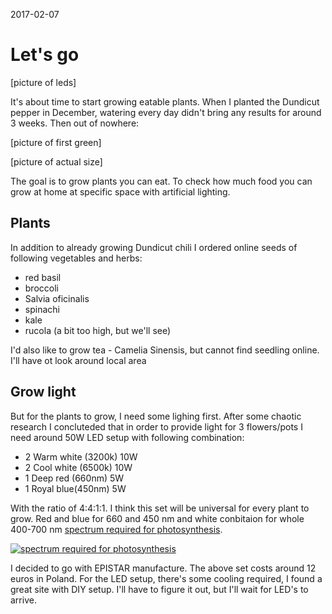2017-02-07

# Let's go

[picture of leds]

It's about time to start growing eatable plants. When I planted the Dundicut pepper in December, watering every day didn't bring any results for around  3 weeks. Then out of nowhere:

[picture of first green]

[picture of actual size]

The goal is to grow plants you can eat. To check how much food you can grow at home at specific space with artificial lighting.


## Plants
In addition to already growing Dundicut chili I ordered  online seeds of following vegetables and herbs:
* red basil
* broccoli
* Salvia oficinalis
* spinachi
* kale
* rucola (a bit too high, but we'll see)

I'd also like to grow tea - Camelia Sinensis, but cannot find seedling online. I'll have ot look around local area


## Grow light

 But for the plants to grow, I need some lighing first. After some chaotic research I concluteded that in order to provide light for 3 flowers/pots I need around 50W LED setup with following combination:
* 2 Warm white (3200k) 10W
* 2 Cool white (6500k) 10W  
* 1 Deep red (660nm) 5W
* 1 Royal blue(450nm) 5W


With the ratio of  4:4:1:1. I think  this set will be universal for every plant to grow. Red and blue for 660 and 450 nm and white conbitaion for whole 400-700 nm [spectrum required for photosynthesis].


[![spectrum required for photosynthesis](http://www.bio.miami.edu/dana/pix/photosynthesis_actionspectrum.jpg)](https://socratic.org/questions/how-does-electromagnetic-spectrum-relate-to-photosynthesis)


I decided to go with EPISTAR manufacture. The above set costs around 12 euros in Poland. For the LED setup, there's some cooling required, I found a great site with DIY setup. I'll have to figure it out, but I'll wait for LED's to arrive.


[spectrum required for photosynthesis]: https://socratic.org/questions/how-does-electromagnetic-spectrum-relate-to-photosynthesis
